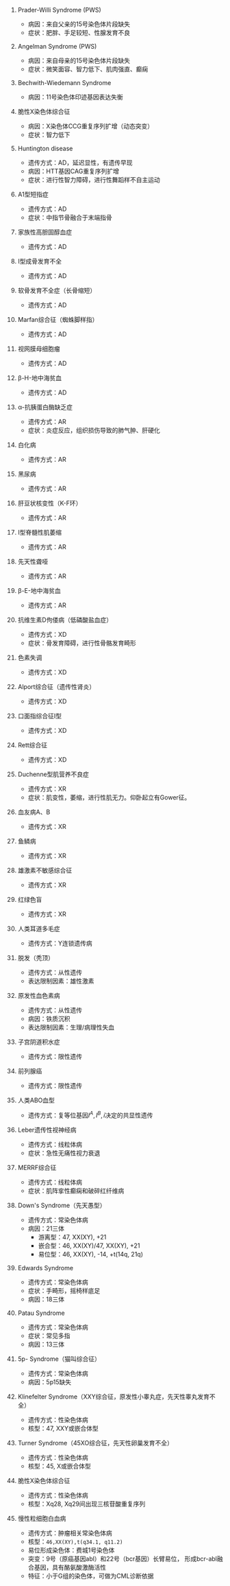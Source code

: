 1. Prader-Willi Syndrome (PWS)
    - 病因：来自父亲的15号染色体片段缺失
    - 症状：肥胖、手足较短、性腺发育不良

1. Angelman Syndrome (PWS)
    - 病因：来自母亲的15号染色体片段缺失
    - 症状：微笑面容、智力低下、肌肉强直、癫痫

1. Bechwith-Wiedemann Syndrome
    - 病因：11号染色体印迹基因表达失衡

1. 脆性X染色体综合征
    - 病因：X染色体CCG重复序列扩增（动态突变）
    - 症状：智力低下

1. Huntington disease
    - 遗传方式：AD，延迟显性，有遗传早现
    - 病因：HTT基因CAG重复序列扩增
    - 症状：进行性智力障碍，进行性舞蹈样不自主运动

1. A1型短指症
    - 遗传方式：AD
    - 症状：中指节骨融合于末端指骨

1. 家族性高胆固醇血症
    - 遗传方式：AD
1. I型成骨发育不全
    - 遗传方式：AD
1. 软骨发育不全症（长骨缩短）
    - 遗传方式：AD
1. Marfan综合征（蜘蛛脚样指）
    - 遗传方式：AD
1. 视网膜母细胞瘤
    - 遗传方式：AD
1. β-H-地中海贫血
    - 遗传方式：AD

1. α-抗胰蛋白酶缺乏症
    - 遗传方式：AR
    - 症状：炎症反应，组织损伤导致的肺气肿、肝硬化

1. 白化病
    - 遗传方式：AR
1. 黑尿病
    - 遗传方式：AR
1. 肝豆状核变性（K-F环）
    - 遗传方式：AR
1. I型脊髓性肌萎缩
    - 遗传方式：AR
1. 先天性聋哑
    - 遗传方式：AR
1. β-E-地中海贫血
    - 遗传方式：AR

1. 抗维生素D佝偻病（低磷酸盐血症）
    - 遗传方式：XD
    - 症状：骨发育障碍，进行性骨骼发育畸形

1. 色素失调
    - 遗传方式：XD
1. Alport综合征（遗传性肾炎）
    - 遗传方式：XD
1. 口面指综合征I型
    - 遗传方式：XD
1. Rett综合征
    - 遗传方式：XD

1. Duchenne型肌营养不良症
    - 遗传方式：XR
    - 症状：肌变性，萎缩，进行性肌无力。仰卧起立有Gower征。

1. 血友病A、B
    - 遗传方式：XR
1. 鱼鳞病
    - 遗传方式：XR
1. 雄激素不敏感综合征
    - 遗传方式：XR
1. 红绿色盲
    - 遗传方式：XR

1. 人类耳道多毛症
    - 遗传方式：Y连锁遗传病

1. 脱发（秃顶）
    - 遗传方式：从性遗传
    - 表达限制因素：雄性激素
1. 原发性血色素病
    - 遗传方式：从性遗传
    - 病因：铁质沉积
    - 表达限制因素：生理/病理性失血

1. 子宫阴道积水症
    - 遗传方式：限性遗传
1. 前列腺癌
    - 遗传方式：限性遗传

1. 人类ABO血型
    - 遗传方式：复等位基因$I^A, I^B, i$决定的共显性遗传


1. Leber遗传性视神经病
    - 遗传方式：线粒体病
    - 症状：急性无痛性视力衰退
1. MERRF综合征
    - 遗传方式：线粒体病
    - 症状：肌阵挛性癫痫和破碎红纤维病

1. Down's Syndrome（先天愚型）
    - 遗传方式：常染色体病
    - 病因：21三体
        - 游离型：47, XX(XY), +21
        - 嵌合型：46, XX(XY)/47, XX(XY), +21
        - 易位型：46, XX(XY), -14, +t(14q, 21q)

1. Edwards Syndrome
    - 遗传方式：常染色体病
    - 症状：手畸形，摇椅样底足
    - 病因：18三体

1. Patau Syndrome
    - 遗传方式：常染色体病
    - 症状：常见多指
    - 病因：13三体

1. 5p- Syndrome（猫叫综合征）
    - 遗传方式：常染色体病
    - 病因：5p15缺失

1. Klinefelter Syndrome（XXY综合征，原发性小睾丸症，先天性睾丸发育不全）
    - 遗传方式：性染色体病
    - 核型：47, XXY或嵌合体型

1. Turner Syndrome（45XO综合征，先天性卵巢发育不全）
    - 遗传方式：性染色体病
    - 核型：45, X或嵌合体型

1. 脆性X染色体综合征
    - 遗传方式：性染色体病
    - 核型：Xq28, Xq29间出现三核苷酸重复序列

1. 慢性粒细胞白血病
    - 遗传方式：肿瘤相关常染色体病
    - 核型：`46,XX(XY),t(q34.1, q11.2)`
    - 易位形成染色体：费城1号染色体
    - 突变：9号（原癌基因abl）和22号（bcr基因）长臂易位，
            形成bcr-abl融合基因，具有酪氨酸激酶活性
    - 特征：小于G组的染色体，可做为CML诊断依据
